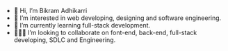 - 👋 Hi, I’m Bikram Adhikarri
- 👀 I’m interested in web developing, designing and software engineering.
- 🌱 I’m currently learning full-stack development.
- 👨🏽‍💻 I’m looking to collaborate on font-end, back-end, full-stack developing, SDLC and Engineering.
  

<!---
vikraamnc/vikraamnc is a ✨ special ✨ repository because its `README.md` (this file) appears on your GitHub profile.
You can click the Preview link to take a look at your changes.
--->
